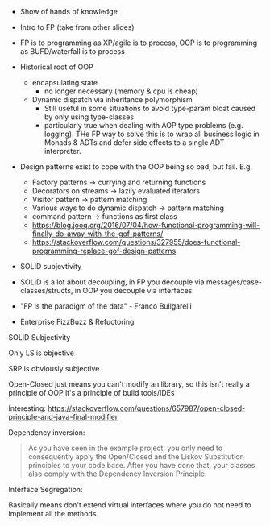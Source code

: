 
 - Show of hands of knowledge
 - Intro to FP (take from other slides)
 - FP is to programming as XP/agile is to process, OOP is to programming as BUFD/waterfall is to process
 - Historical root of OOP 
   - encapsulating state
     - no longer necessary (memory & cpu is cheap)
   - Dynamic dispatch via inheritance polymorphism
     - Still useful in some situations to avoid type-param bloat caused by only using type-classes
     - particularly true when dealing with AOP type problems (e.g. logging).  THe FP way to solve this is to wrap all business logic in Monads & ADTs and defer side effects to a single ADT interpreter.
 - Design patterns exist to cope with the OOP being so bad, but fail. E.g.
   - Factory patterns -> currying and returning functions
   - Decorators on streams -> lazily evaluated iterators
   - Visitor pattern -> pattern matching
   - Various ways to do dynamic dispatch -> pattern matching
   - command pattern -> functions as first class
   - https://blog.jooq.org/2016/07/04/how-functional-programming-will-finally-do-away-with-the-gof-patterns/
   - https://stackoverflow.com/questions/327955/does-functional-programming-replace-gof-design-patterns
   
 - SOLID subjevtivity
 - SOLID is a lot about decoupling, in FP you decouple via messages/case-classes/structs, in OOP you decouple via interfaces
 
 - "FP is the paradigm of the data" - Franco Bullgarelli
 
 - Enterprise FizzBuzz & Refuctoring

SOLID Subjectivity

Only LS is objective

SRP is obviously subjective

Open-Closed just means you can't modify an library, so this isn't really a principle of OOP it's a principle of build tools/IDEs

Interesting: https://stackoverflow.com/questions/657987/open-closed-principle-and-java-final-modifier


Dependency inversion:

> As you have seen in the example project, you only need to consequently apply the Open/Closed and the Liskov Substitution principles to your code base. After you have done that, your classes also comply with the Dependency Inversion Principle. 

Interface Segregation:

Basically means don't extend virtual interfaces where you do not need to implement all the methods. 

